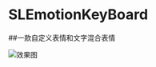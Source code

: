 # SLEmotionKeyBoard
##一款自定义表情和文字混合表情

![效果图](https://github.com/SLPowerCoder/SLEmotionKeyBoard/blob/master/SLEmotionKeyBoard/SLEmotionKeyBoardIMG.gif)
